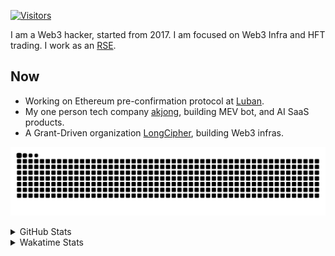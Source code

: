 <!-- markdownlint-disable MD041 MD010 MD033 -->
[![Visitors](https://api.visitorbadge.io/api/daily?path=Akagi201%2FAkagi201&label=Visitors%20Today&countColor=%2337d67a)](https://visitorbadge.io/status?path=Akagi201%2FAkagi201)

I am a Web3 hacker, started from 2017. I am focused on Web3 Infra and HFT trading.
I work as an [RSE](https://us-rse.org/about/what-is-an-rse/).

## Now

* Working on Ethereum pre-confirmation protocol at [Luban](https://github.com/lu-bann).
* My one person tech company [akjong](https://github.com/akjong), building MEV bot, and AI SaaS products.
* A Grant-Driven organization [LongCipher](https://github.com/longcipher), building Web3 infras.

[![github contribution grid snake animation](https://raw.githubusercontent.com/Akagi201/Akagi201/output/github-contribution-grid-snake.svg#gh-light-mode-only)](https://github.com/Akagi201)

<details>
<summary>GitHub Stats</summary>
  <a href="https://github.com/Akagi201"><img alt="Profile Detail" src="https://raw.githubusercontent.com/Akagi201/Akagi201/master/profile-summary-card-output/dracula/0-profile-details.svg" /></a>
  <a href="https://github.com/Akagi201"><img alt="Github Stats" src="https://raw.githubusercontent.com/Akagi201/Akagi201/master/profile-summary-card-output/dracula/3-stats.svg" /></a>
  <a href="https://github.com/Akagi201"><img alt="Lang By Commits" src="https://raw.githubusercontent.com/Akagi201/Akagi201/master/profile-summary-card-output/dracula/2-most-commit-language.svg" /></a>
</details>

<details>
<summary>Wakatime Stats</summary>
<br>

<!--START_SECTION:waka-->

```txt
From: 03 February 2025 - To: 10 February 2025

Total Time: 37 hrs 3 mins

Other              22 hrs 13 mins  ███████████████░░░░░░░░░░   59.97 %
Rust               6 hrs 37 mins   ████▒░░░░░░░░░░░░░░░░░░░░   17.88 %
Markdown           2 hrs 15 mins   █▓░░░░░░░░░░░░░░░░░░░░░░░   06.10 %
sh                 1 hr 52 mins    █▒░░░░░░░░░░░░░░░░░░░░░░░   05.06 %
Python             57 mins         ▓░░░░░░░░░░░░░░░░░░░░░░░░   02.59 %
TOML               40 mins         ▒░░░░░░░░░░░░░░░░░░░░░░░░   01.83 %
PLpgSQL            39 mins         ▒░░░░░░░░░░░░░░░░░░░░░░░░   01.79 %
TypeScript         19 mins         ▒░░░░░░░░░░░░░░░░░░░░░░░░   00.88 %
PHP                19 mins         ▒░░░░░░░░░░░░░░░░░░░░░░░░   00.88 %
XML                18 mins         ▒░░░░░░░░░░░░░░░░░░░░░░░░   00.82 %
```

<!--END_SECTION:waka-->

</details>
